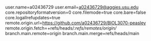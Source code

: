 user.name=a02436729
user.email=a02436729@aggies.usu.edu
core.repositoryformatversion=0
core.filemode=true
core.bare=false
core.logallrefupdates=true
remote.origin.url=https://github.com/a02436729/BIOL3070-peasley
remote.origin.fetch=+refs/heads/*:refs/remotes/origin/*
branch.main.remote=origin
branch.main.merge=refs/heads/main
